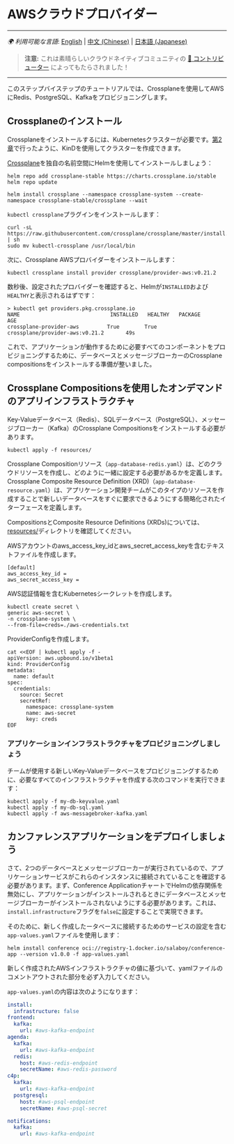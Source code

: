 # AWSクラウドプロバイダー

---
_🌍 利用可能な言語_: [English](README.md) | [中文 (Chinese)](README-zh.md) | [日本語 (Japanese)](README-ja.md)

> **注意:** これは素晴らしいクラウドネイティブコミュニティの [🌟 コントリビューター](https://github.com/salaboy/platforms-on-k8s/graphs/contributors) によってもたらされました！

---

このステップバイステップのチュートリアルでは、Crossplaneを使用してAWSにRedis、PostgreSQL、Kafkaをプロビジョニングします。

## Crossplaneのインストール

Crossplaneをインストールするには、Kubernetesクラスターが必要です。[第2章](../../chapter-2/README-ja.md#kubernetes-kindを使用してローカルクラスタを作成する)で行ったように、KinDを使用してクラスターを作成できます。

[Crossplane](https://crossplane.io)を独自の名前空間にHelmを使用してインストールしましょう：

```shell
helm repo add crossplane-stable https://charts.crossplane.io/stable
helm repo update

helm install crossplane --namespace crossplane-system --create-namespace crossplane-stable/crossplane --wait
```

`kubectl crossplane`プラグインをインストールします：

```shell
curl -sL https://raw.githubusercontent.com/crossplane/crossplane/master/install.sh | sh
sudo mv kubectl-crossplane /usr/local/bin
```

次に、Crossplane AWSプロバイダーをインストールします：
```shell
kubectl crossplane install provider crossplane/provider-aws:v0.21.2
```

数秒後、設定されたプロバイダーを確認すると、Helmが`INSTALLED`および`HEALTHY`と表示されるはずです：

```shell
> kubectl get providers.pkg.crossplane.io
NAME                             INSTALLED   HEALTHY   PACKAGE                               AGE
crossplane-provider-aws         True        True      crossplane/provider-aws:v0.21.2       49s
```

これで、アプリケーションが動作するために必要すべてのコンポーネントをプロビジョニングするために、データベースとメッセージブローカーのCrossplane compositionsをインストールする準備が整いました。

## Crossplane Compositionsを使用したオンデマンドのアプリインフラストラクチャ

Key-Valueデータベース（Redis）、SQLデータベース（PostgreSQL）、メッセージブローカー（Kafka）のCrossplane Compositionsをインストールする必要があります。

```shell
kubectl apply -f resources/
```

Crossplane Compositionリソース（`app-database-redis.yaml`）は、どのクラウドリソースを作成し、どのように一緒に設定する必要があるかを定義します。Crossplane Composite Resource Definition (XRD)（`app-database-resource.yaml`）は、アプリケーション開発チームがこのタイプのリソースを作成することで新しいデータベースをすぐに要求できるようにする簡略化されたイターフェースを定義します。

CompositionsとComposite Resource Definitions (XRDs)については、[resources/](resources/)ディレクトリを確認してください。

AWSアカウントのaws_access_key_idとaws_secret_access_keyを含むテキストファイルを作成します。

```text
[default]
aws_access_key_id = 
aws_secret_access_key = 
```

AWS認証情報を含むKubernetesシークレットを作成します。

```shell
kubectl create secret \
generic aws-secret \
-n crossplane-system \
--from-file=creds=./aws-credentials.txt
```

ProviderConfigを作成します。

```shell
cat <<EOF | kubectl apply -f -
apiVersion: aws.upbound.io/v1beta1
kind: ProviderConfig
metadata:
  name: default
spec:
  credentials:
    source: Secret
    secretRef:
      namespace: crossplane-system
      name: aws-secret
      key: creds
EOF
```

### アプリケーションインフラストラクチャをプロビジョニングしましょう

チームが使用する新しいKey-Valueデータベースをプロビジョニングするために、必要なすべてのインフラストラクチャを作成する次のコマンドを実行できます：

```shell
kubectl apply -f my-db-keyvalue.yaml
kubectl apply -f my-db-sql.yaml
kubectl apply -f aws-messagebroker-kafka.yaml
```

## カンファレンスアプリケーションをデプロイしましょう

さて、2つのデータベースとメッセージブローカーが実行されているので、アプリケーションサービスがこれらのインスタンスに接続されていることを確認する必要があります。まず、Conference ApplicationチャートでHelmの依存関係を無効にし、アプリケーションがインストールされるときにデータベースとメッセージブローカーがインストールされないようにする必要があります。これは、`install.infrastructure`フラグを`false`に設定することで実現できます。

そのために、新しく作成したータベースに接続するためのサービスの設定を含む`app-values.yaml`ファイルを使用します：

```shell
helm install conference oci://registry-1.docker.io/salaboy/conference-app --version v1.0.0 -f app-values.yaml
```

新しく作成されたAWSインフラストラクチャの値に基づいて、yamlファイルのコメントアウトされた部分を必ず入力してください。

`app-values.yaml`の内容は次のようになります：
```yaml
install:
  infrastructure: false
frontend:
  kafka:
    url: #aws-kafka-endpoint
agenda:
  kafka:
    url: #aws-kafka-endpoint
  redis: 
    host: #aws-redis-endpoint
    secretName: #aws-redis-password
c4p: 
  kafka:
    url: #aws-kafka-endpoint
  postgresql:
    host: #aws-psql-endpoint
    secretName: #aws-psql-secret

notifications: 
  kafka:
    url: #aws-kafka-endpoint
```
